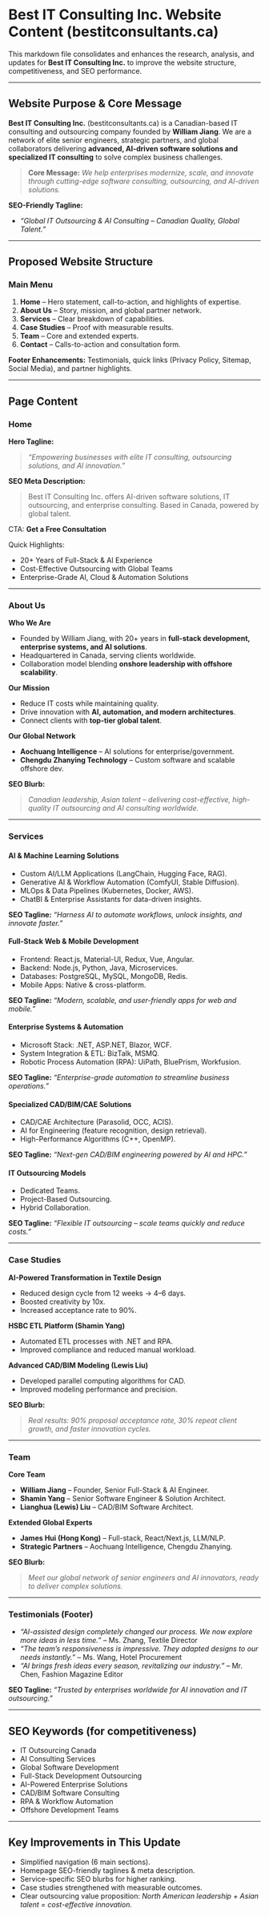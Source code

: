 # Best IT Consulting Inc. Website Content (bestitconsultants.ca)

This markdown file consolidates and enhances the research, analysis, and updates for **Best IT Consulting Inc.** to improve the website structure, competitiveness, and SEO performance.

---

## Website Purpose & Core Message

**Best IT Consulting Inc.** (bestitconsultants.ca) is a Canadian-based IT consulting and outsourcing company founded by **William Jiang**. We are a network of elite senior engineers, strategic partners, and global collaborators delivering **advanced, AI-driven software solutions and specialized IT consulting** to solve complex business challenges.

> **Core Message:**
> *We help enterprises modernize, scale, and innovate through cutting-edge software consulting, outsourcing, and AI-driven solutions.*

**SEO-Friendly Tagline:**
- *“Global IT Outsourcing & AI Consulting – Canadian Quality, Global Talent.”*

---

## Proposed Website Structure

### Main Menu
1. **Home** – Hero statement, call-to-action, and highlights of expertise.
2. **About Us** – Story, mission, and global partner network.
3. **Services** – Clear breakdown of capabilities.
4. **Case Studies** – Proof with measurable results.
5. **Team** – Core and extended experts.
6. **Contact** – Calls-to-action and consultation form.

**Footer Enhancements:** Testimonials, quick links (Privacy Policy, Sitemap, Social Media), and partner highlights.

---

## Page Content

### Home
**Hero Tagline:**
> *“Empowering businesses with elite IT consulting, outsourcing solutions, and AI innovation.”*

**SEO Meta Description:**
> Best IT Consulting Inc. offers AI-driven software solutions, IT outsourcing, and enterprise consulting. Based in Canada, powered by global talent.

CTA: **Get a Free Consultation**

Quick Highlights:
- 20+ Years of Full-Stack & AI Experience
- Cost-Effective Outsourcing with Global Teams
- Enterprise-Grade AI, Cloud & Automation Solutions

---

### About Us

**Who We Are**
- Founded by William Jiang, with 20+ years in **full-stack development, enterprise systems, and AI solutions**.
- Headquartered in Canada, serving clients worldwide.
- Collaboration model blending **onshore leadership with offshore scalability**.

**Our Mission**
- Reduce IT costs while maintaining quality.
- Drive innovation with **AI, automation, and modern architectures**.
- Connect clients with **top-tier global talent**.

**Our Global Network**
- **Aochuang Intelligence** – AI solutions for enterprise/government.
- **Chengdu Zhanying Technology** – Custom software and scalable offshore dev.

**SEO Blurb:**
> *Canadian leadership, Asian talent – delivering cost-effective, high-quality IT outsourcing and AI consulting worldwide.*

---

### Services

#### AI & Machine Learning Solutions
- Custom AI/LLM Applications (LangChain, Hugging Face, RAG).
- Generative AI & Workflow Automation (ComfyUI, Stable Diffusion).
- MLOps & Data Pipelines (Kubernetes, Docker, AWS).
- ChatBI & Enterprise Assistants for data-driven insights.

**SEO Tagline:** *“Harness AI to automate workflows, unlock insights, and innovate faster.”*

#### Full-Stack Web & Mobile Development
- Frontend: React.js, Material-UI, Redux, Vue, Angular.
- Backend: Node.js, Python, Java, Microservices.
- Databases: PostgreSQL, MySQL, MongoDB, Redis.
- Mobile Apps: Native & cross-platform.

**SEO Tagline:** *“Modern, scalable, and user-friendly apps for web and mobile.”*

#### Enterprise Systems & Automation
- Microsoft Stack: .NET, ASP.NET, Blazor, WCF.
- System Integration & ETL: BizTalk, MSMQ.
- Robotic Process Automation (RPA): UiPath, BluePrism, Workfusion.

**SEO Tagline:** *“Enterprise-grade automation to streamline business operations.”*

#### Specialized CAD/BIM/CAE Solutions
- CAD/CAE Architecture (Parasolid, OCC, ACIS).
- AI for Engineering (feature recognition, design retrieval).
- High-Performance Algorithms (C++, OpenMP).

**SEO Tagline:** *“Next-gen CAD/BIM engineering powered by AI and HPC.”*

#### IT Outsourcing Models
- Dedicated Teams.
- Project-Based Outsourcing.
- Hybrid Collaboration.

**SEO Tagline:** *“Flexible IT outsourcing – scale teams quickly and reduce costs.”*

---

### Case Studies

**AI-Powered Transformation in Textile Design**
- Reduced design cycle from 12 weeks → 4–6 days.
- Boosted creativity by 10x.
- Increased acceptance rate to 90%.

**HSBC ETL Platform (Shamin Yang)**
- Automated ETL processes with .NET and RPA.
- Improved compliance and reduced manual workload.

**Advanced CAD/BIM Modeling (Lewis Liu)**
- Developed parallel computing algorithms for CAD.
- Improved modeling performance and precision.

**SEO Blurb:**
> *Real results: 90% proposal acceptance rate, 30% repeat client growth, and faster innovation cycles.*

---

### Team

**Core Team**
- **William Jiang** – Founder, Senior Full-Stack & AI Engineer.
- **Shamin Yang** – Senior Software Engineer & Solution Architect.
- **Lianghua (Lewis) Liu** – CAD/BIM Software Architect.

**Extended Global Experts**
- **James Hui (Hong Kong)** – Full-stack, React/Next.js, LLM/NLP.
- **Strategic Partners** – Aochuang Intelligence, Chengdu Zhanying.

**SEO Blurb:**
> *Meet our global network of senior engineers and AI innovators, ready to deliver complex solutions.*

---

### Testimonials (Footer)

- *“AI-assisted design completely changed our process. We now explore more ideas in less time.”* – Ms. Zhang, Textile Director
- *“The team’s responsiveness is impressive. They adapted designs to our needs instantly.”* – Ms. Wang, Hotel Procurement
- *“AI brings fresh ideas every season, revitalizing our industry.”* – Mr. Chen, Fashion Magazine Editor

**SEO Tagline:** *“Trusted by enterprises worldwide for AI innovation and IT outsourcing.”*

---

## SEO Keywords (for competitiveness)
- IT Outsourcing Canada
- AI Consulting Services
- Global Software Development
- Full-Stack Development Outsourcing
- AI-Powered Enterprise Solutions
- CAD/BIM Software Consulting
- RPA & Workflow Automation
- Offshore Development Teams

---

## Key Improvements in This Update
- Simplified navigation (6 main sections).
- Homepage SEO-friendly taglines & meta description.
- Service-specific SEO blurbs for higher ranking.
- Case studies strengthened with measurable outcomes.
- Clear outsourcing value proposition: *North American leadership + Asian talent = cost-effective innovation.*

